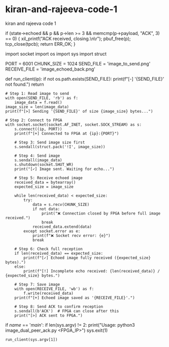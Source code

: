 # kiran-and-rajeeva-code-1
kiran and rajeeva code 1


if (state->echoed && p && p->len >= 3 && memcmp(p->payload, "ACK", 3) == 0) {
    xil_printf("ACK received, closing.\n\r");
    pbuf_free(p);
    tcp_close(tpcb);
    return ERR_OK;
}


import socket
import os
import sys
import struct

PORT = 6001
CHUNK_SIZE = 1024
SEND_FILE = 'image_to_send.png'
RECEIVE_FILE = 'image_echoed_back.png'

def run_client(ip):
    if not os.path.exists(SEND_FILE):
        print(f"[-] '{SEND_FILE}' not found.")
        return

    # Step 1: Read image to send
    with open(SEND_FILE, 'rb') as f:
        image_data = f.read()
    image_size = len(image_data)
    print(f"[>] Sending '{SEND_FILE}' of size {image_size} bytes...")

    # Step 2: Connect to FPGA
    with socket.socket(socket.AF_INET, socket.SOCK_STREAM) as s:
        s.connect((ip, PORT))
        print(f"[+] Connected to FPGA at {ip}:{PORT}")

        # Step 3: Send image size first
        s.sendall(struct.pack('!I', image_size))

        # Step 4: Send image
        s.sendall(image_data)
        s.shutdown(socket.SHUT_WR)
        print("[✓] Image sent. Waiting for echo...")

        # Step 5: Receive echoed image
        received_data = bytearray()
        expected_size = image_size

        while len(received_data) < expected_size:
            try:
                data = s.recv(CHUNK_SIZE)
                if not data:
                    print("❌ Connection closed by FPGA before full image received.")
                    break
                received_data.extend(data)
            except socket.error as e:
                print(f"❌ Socket recv error: {e}")
                break

        # Step 6: Check full reception
        if len(received_data) == expected_size:
            print(f"[✓] Echoed image fully received ({expected_size} bytes).")
        else:
            print(f"[!] Incomplete echo received: {len(received_data)} / {expected_size} bytes.")

        # Step 7: Save image
        with open(RECEIVE_FILE, 'wb') as f:
            f.write(received_data)
        print(f"[+] Echoed image saved as '{RECEIVE_FILE}'.")

        # Step 8: Send ACK to confirm reception
        s.sendall(b'ACK')  # FPGA can close after this
        print("[>] ACK sent to FPGA.")

if _name_ == '_main_':
    if len(sys.argv) != 2:
        print("Usage: python3 image_dual_peer_ack.py <FPGA_IP>")
        sys.exit(1)

    run_client(sys.argv[1])
